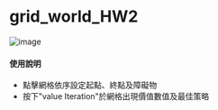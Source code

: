 # grid_world_HW2
![image](https://github.com/user-attachments/assets/69e73799-4c4f-4484-b733-f26914ea83d2)
#### 使用說明
<ul>
  <li>點擊網格依序設定起點、終點及障礙物</li>
  <li>按下"value Iteration"於網格出現價值數值及最佳策略</li>
</ul>
